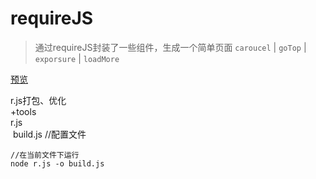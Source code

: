 # requireJS
> 通过requireJS封装了一些组件，生成一个简单页面
`caroucel` | `goTop` | `exporsure` | `loadMore`  

[预览](https://yongheng2016.github.io/requireJS/)

r.js打包、优化  
+tools  
  r.js   
  build.js  //配置文件  
```
//在当前文件下运行
node r.js -o build.js

```
